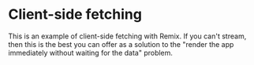 # Client-side fetching

This is an example of client-side fetching with Remix. If you can't stream, then
this is the best you can offer as a solution to the "render the app immediately
without waiting for the data" problem.
